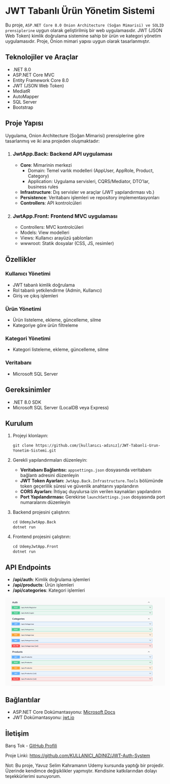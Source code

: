 <!DOCTYPE html>
<html lang="tr">
<head>
</head>
<body>
    <h1>JWT Tabanlı Ürün Yönetim Sistemi</h1> 
    <p>Bu proje, <code>ASP.NET Core 8.0 Onion Architecture (Soğan Mimarisi) ve SOLID prensiplerine</code> uygun olarak geliştirilmiş 
        bir web uygulamasıdır. 
        JWT (JSON Web Token) kimlik doğrulama sistemine sahip
         bir ürün ve kategori 
        yönetim uygulamasıdır. Proje, Onion mimari yapısı uygun
         olarak tasarlanmıştır.</p>
         <h2>Teknolojiler ve Araçlar</h2>
    <ul>
        <li>.NET 8.0</li>
        <li>ASP.NET Core MVC</li>
        <li>Entity Framework Core 8.0</li>
        <li>JWT (JSON Web Token)</li>
        <li>MediatR</li>
        <li>AutoMapper</li>
        <li>SQL Server</li>
        <li>Bootstrap</li>
    </ul>
    <h2>Proje Yapısı</h2>
    <p>Uygulama, Onion Architecture (Soğan Mimarisi) prensiplerine göre tasarlanmış ve iki ana projeden oluşmaktadır:</p>
    <ol>
        <li>
            <h3>JwtApp.Back: Backend API uygulaması</h3>
            <ul>
                <li><strong>Core</strong>: Mimarinin merkezi
                    <ul>
                        <li>Domain: Temel varlık modelleri (AppUser, AppRole, Product, Category)</li>
                        <li>Application: Uygulama servisleri, CQRS/Mediator, DTO'lar, business rules</li>
                    </ul>
                </li>
                <li><strong>Infrastructure</strong>: Dış servisler ve araçlar (JWT yapılandırması vb.)</li>
                <li><strong>Persistence</strong>: Veritabanı işlemleri ve repository implementasyonları</li>
                <li><strong>Controllers</strong>: API kontrolcüleri</li>
            </ul>
        </li>
        <li>
            <h3>JwtApp.Front: Frontend MVC uygulaması</h3>
            <ul>
                <li>Controllers: MVC kontrolcüleri</li>
                <li>Models: View modelleri</li>
                <li>Views: Kullanıcı arayüzü şablonları</li>
                <li>wwwroot: Statik dosyalar (CSS, JS, resimler)</li>
            </ul>
        </li>
    </ol>
    <h2>Özellikler</h2>
    <h3>Kullanıcı Yönetimi</h3>
    <ul>
        <li>JWT tabanlı kimlik doğrulama</li>
        <li>Rol tabanlı yetkilendirme (Admin, Kullanıcı)</li>
        <li>Giriş ve çıkış işlemleri</li>
    </ul>  
    <h3>Ürün Yönetimi</h3>
    <ul>
        <li>Ürün listeleme, ekleme, güncelleme, silme</li>
        <li>Kategoriye göre ürün filtreleme</li>
    </ul>   
    <h3>Kategori Yönetimi</h3>
    <ul>
        <li>Kategori listeleme, ekleme, güncelleme, silme</li>
    </ul>
    <h3>Veritabanı</h3>
    <ul>
        <li>Microsoft SQL Server</li>
    </ul>  
    <h2>Gereksinimler</h2>
    <ul>
        <li>.NET 8.0 SDK</li>
        <li>Microsoft SQL Server (LocalDB veya Express)</li>
    </ul>
    <h2>Kurulum</h2>
    <ol>
        <li>
            <p>Projeyi klonlayın:</p>
            <pre><code>git clone https://github.com/[kullanıcı-adınız]/JWT-Tabanli-Urun-Yonetim-Sistemi.git</code></pre>
        </li>
        <li>
            <p>Gerekli yapılandırmaları düzenleyin:</p>
            <ul>
                <li><strong>Veritabanı Bağlantısı:</strong> <code>appsettings.json</code> dosyasında veritabanı bağlantı adresini düzenleyin</li>
                <li><strong>JWT Token Ayarları:</strong> <code>JwtApp.Back.Infrastructure.Tools</code> bölümünde token geçerlilik süresi ve güvenlik anahtarını yapılandırın</li>
                <li><strong>CORS Ayarları:</strong> İhtiyaç duyulursa izin verilen kaynakları yapılandırın</li>
                <li><strong>Port Yapılandırması:</strong> Gerekirse <code>launchSettings.json</code> dosyasında port numaralarını düzenleyin</li>
            </ul>
        </li>        
        <li>
            <p>Backend projesini çalıştırın:</p>
            <pre><code>cd UdemyJwtApp.Back
dotnet run</code></pre>
        </li>
        <li>
            <p>Frontend projesini çalıştırın:</p>
            <pre><code>cd UdemyJwtApp.Front
dotnet run</code></pre>
        </li>        
    </ol>
    <h2>API Endpoints</h2>
    <ul>
        <li><strong>/api/auth</strong>: Kimlik doğrulama işlemleri</li>
        <li><strong>/api/products</strong>: Ürün işlemleri</li>
        <li><strong>/api/categories</strong>: Kategori işlemleri</li>
    </ul>
    <img src="https://github.com/baristok/netcore-jwt-products/blob/main/Udemy.jwtApp/JwtApp.Front/wwwroot/images/images.png" alt="API Endpoints">
    <h2>Bağlantılar</h2>
    <ul>
        <li>ASP.NET Core Dokümantasyonu: <a href="https://learn.microsoft.com/tr-tr/aspnet/core/">Microsoft Docs</a></li>
        <li>JWT Dokümantasyonu: <a href="https://jwt.io/">jwt.io</a></li>
    </ul>    
    <h2>İletişim</h2>
    <p>Barış Tok - <a href="https://github.com/baristok">GitHub Profili</a></p>
    <p>Proje Linki: <a href="https://github.com/baristok/netcore-jwt-products">https://github.com/KULLANICI_ADINIZ/JWT-Auth-System</a></p>
    <p>Not: Bu proje, Yavuz Selim Kahramanın Udemy kursunda yaptığı bir projedir. Üzerinde kendimce değişiklikler yapmıştır. Kendisine katkılarından dolayı teşekkürlerimi sunuyorum.</p>
</body>
</html>
